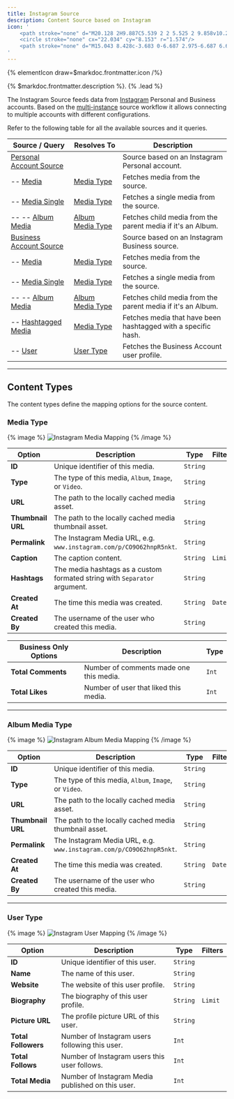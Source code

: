 ```yaml
---
title: Instagram Source
description: Content Source based on Instagram
icon: '
    <path stroke="none" d="M20.128 2H9.887C5.539 2 2 5.525 2 9.858v10.284C2 24.475 5.539 28 9.887 28h10.226C24.475 28 28 24.475 28 20.142V9.858C28.014 5.525 24.475 2 20.128 2zm5.705 18.778a5.061 5.061 0 01-5.055 5.055H9.222a5.061 5.061 0 01-5.055-5.055V9.222a5.061 5.061 0 015.055-5.055h11.556a5.061 5.061 0 015.055 5.055v11.556z"/>
    <circle stroke="none" cx="22.034" cy="8.153" r="1.574"/>
    <path stroke="none" d="M15.043 8.428c-3.683 0-6.687 2.975-6.687 6.644 0 3.684 2.99 6.659 6.687 6.659 3.698 0 6.688-2.977 6.688-6.659-.014-3.669-3.004-6.644-6.688-6.644zm.073 10.905a4.325 4.325 0 01-4.334-4.319 4.324 4.324 0 014.334-4.318 4.324 4.324 0 014.333 4.318 4.324 4.324 0 01-4.333 4.319z"/>
'
---
```


{% elementIcon draw=$markdoc.frontmatter.icon /%}

{% $markdoc.frontmatter.description %}. {% .lead %}

The Instagram Source feeds data from [Instagram](https://www.instagram.com/) Personal and Business accounts. Based on the [multi-instance](/essentials-for-yootheme-pro/addons/sources/multi-instance-sources/) source workflow it allows connecting to multiple accounts with different configurations.

Refer to the following table for all the available sources and it queries.

| Source / Query | Resolves To | Description |
| -------------- | ----------- | ----------- |
| [Personal Account Source](./personal) | | Source based on an Instagram Personal account. |
| -- [Media](./personal#media-query) | [Media Type](#media-type) | Fetches media from the source. |
| -- [Media Single](./personal#media-single-query) | [Media Type](#media-type) | Fetches a single media from the source. |
| -- -- [Album Media](./personal#album-media-query) | [Album Media Type](#album-media-type) | Fetches child media from the parent media if it's an Album. |
| [Business Account Source](./business) | | Source based on an Instagram Business source. |
| -- [Media](./business#media-query) | [Media Type](#media-type) | Fetches media from the source. |
| -- [Media Single](./business#media-single-query) | [Media Type](#media-type) | Fetches a single media from the source. |
| -- -- [Album Media](./business#album-media-query) | [Album Media Type](#album-media-type) | Fetches child media from the parent media if it's an Album. |
| -- [Hashtagged Media](./business#hashtagged-media-query) | [Media Type](#media-type) | Fetches media that have been hashtagged with a specific hash. |
| -- [User](./business#user-query) | [User Type](#user-type) | Fetches the Business Account user profile. |

---

## Content Types

The content types define the mapping options for the source content.

### Media Type

{% image %}
![Instagram Media Mapping](/assets/ytp/sources/ig-type-media.webp)
{% /image %}

| Option | Description | Type | Filters |
| ------ | ----------- | ---- | ------- |
| **ID** | Unique identifier of this media. | `String` |
| **Type** | The type of this media, `Album`, `Image`, or `Video`. | `String` |
| **URL** | The path to the locally cached media asset. | `String` |
| **Thumbnail URL** | The path to the locally cached media thumbnail asset. | `String` |
| **Permalink** | The Instagram Media URL, e.g. `www.instagram.com/p/CO9O62hnpR5nkt`. | `String` |
| **Caption** | The caption content. | `String` | `Limit` |
| **Hashtags** | The media hashtags as a custom formated string with `Separator` argument. | `String` |
| **Created At** | The time this media was created. | `String` | `Date` |
| **Created By** | The username of the user who created this media. | `String` |

| Business Only Options | Description | Type |
| --------------------- | ----------- | ---- |
| **Total Comments** | Number of comments made one this media. | `Int` |
| **Total Likes** | Number of user that liked this media. | `Int` |

---

### Album Media Type

{% image %}
![Instagram Album Media Mapping](/assets/ytp/sources/ig-type-album-media.webp)
{% /image %}

| Option | Description | Type | Filters |
| ------ | ----------- | ---- | ------- |
| **ID** | Unique identifier of this media. | `String` |
| **Type** | The type of this media, `Album`, `Image`, or `Video`. | `String` |
| **URL** | The path to the locally cached media asset. | `String` |
| **Thumbnail URL** | The path to the locally cached media thumbnail asset. | `String` |
| **Permalink** | The Instagram Media URL, e.g. `www.instagram.com/p/CO9O62hnpR5nkt`. | `String` |
| **Created At** | The time this media was created. | `String` | `Date` |
| **Created By** | The username of the user who created this media. | `String` |

---

### User Type

{% image %}
![Instagram User Mapping](/assets/ytp/sources/ig-type-user.webp)
{% /image %}

| Option | Description | Type | Filters |
| ------ | ----------- | ---- | ------- |
| **ID** | Unique identifier of this user. | `String` |
| **Name** | The name of this user. | `String` |
| **Website** | The website of this user profile. | `String` |
| **Biography** | The biography of this user profile. | `String` | `Limit` |
| **Picture URL**  | The profile picture URL of this user. | `String` |
| **Total Followers** | Number of Instagram users following this user. | `Int` |
| **Total Follows** | Number of Instagram users this user follows. | `Int` |
| **Total Media** | Number of Instagram Media published on this user. | `Int` |
